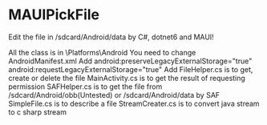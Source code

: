 # MAUIPickFile
Edit the file in /sdcard/Android/data by C#, dotnet6 and MAUI!

All the class is in \Platforms\Android
You need to change AndroidManifest.xml
Add android:preserveLegacyExternalStorage="true" android:requestLegacyExternalStorage="true"
Add <uses-permission android:name="android.permission.WRITE_EXTERNAL_STORAGE" /> <uses-permission android:name="android.permission.READ_EXTERNAL_STORAGE" /> <uses-permission android:name="android.permission.MANAGE_EXTERNAL_STORAGE" />
FileHelper.cs is to get, create or delete the file
MainActivity.cs is to get the result of requesting permission
SAFHelper.cs is to get the file from /sdcard/Android/obb(Untested) or /sdcard/Android/data by SAF
SimpleFile.cs is to describe a file
StreamCreater.cs is to convert java stream to c sharp stream